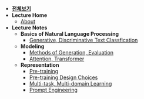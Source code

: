 - [**전체보기**](dashboard.md)
- **Lecture Home**
  - [About](notes/cs11-711/README.md)
- **Lecture Notes**
  - **Basics of Natural Language Processing**
    - [Generative, Discriminative Text Classfication](notes/cs11-711/lec02.md)
  - **Modeling**
    - [Methods of Generation, Evaluation](notes/cs11-711/lec05.md)
    - [Attention, Transformer](notes/cs11-711/lec06.md)
  - **Representation**
    - [Pre-training](notes/cs11-711/lec07-summary01.md)
    - [Pre-training Design Choices](notes/cs11-711/lec07-summary02.md)
    - [Multi-task, Multi-domain Learning](notes/cs11-711/lec08.md)
    - [Prompt Engineering](notes/cs11-711/lec09-summary01.md)
